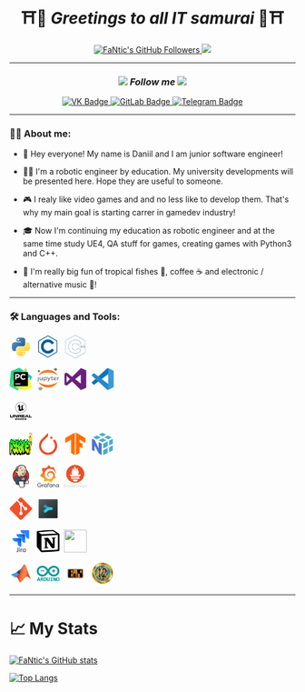 <div id="header" align="center">
  
  # ⛩️🗻 *Greetings to all IT samurai* 🗻⛩️

  
  <a href="https://github.com/FaNtic1337?tab=followers">
    <img src="https://img.shields.io/github/followers/fantic1337?color=BA55D3&logo=github&style=for-the-badge" alt="FaNtic's GitHub Followers"/>
  </a>
  
<!--   <a href="https://github.com/FaNtic1337">
    <img src="https://komarev.com/ghpvc/?username=fantic1337&label=Watchers&color=BA55D3&style=for-the-badge" alt="FaNtic's GitHub Proile Watchers"/>
  </a> -->
  
  
  <img src="https://media.giphy.com/media/NKEt9elQ5cR68/giphy.gif">
  
</div>

---

<div id="badges" align="center">
  
  ### <img src="https://cdn-icons-png.flaticon.com/512/2026/2026655.png" width="20"> *Follow me* <img src="https://cdn-icons-png.flaticon.com/512/2026/2026655.png" width="20px">
  
  <a href="https://vk.com/fantic1337">
    <img src="https://img.shields.io/badge/%D0%92%D0%9A%D0%BE%D0%BD%D1%82%D0%B0%D0%BA%D1%82%D0%B5-0077FF?logo=VK&logoColor=white&style=for-the-badge" alt="VK Badge"/>
  </a>
  <a href="https://gitlab.com/FaNtic1337">
    <img src="https://img.shields.io/badge/GitLab-FC6D26?logo=GitLab&logoColor=white&style=for-the-badge" alt="GitLab Badge"/>
  </a>
  <a href="https://t.me/MLGFaNtic">
    <img src="https://img.shields.io/badge/Telegram-26A5E4?logo=Telegram&logoColor=white&style=for-the-badge" alt="Telegram Badge"/>
  </a>
</div>

---

### 👨‍💻 About me:

<div id="Aboutme">  
  
- 👋 Hey everyone! My name is Daniil and I am junior software engineer!
  
- 👨‍🎓 I'm a robotic engineer by education. My university developments will be presented here. Hope they are useful to someone.
  
- 🎮 I realy like video games and and no less like to develop them. That's why my main goal is starting carrer in gamedev industry!
  
- 🎓 Now I'm continuing my education as robotic engineer and at the same time study UE4, QA stuff for games, creating games with Python3 and C++.
  
- 🌃 I'm really big fun of tropical fishes 🐠, coffee ☕ and electronic / alternative music 🎵!

</div>  
  
---

### 🛠️ Languages and Tools:

<div id="Tools">

  <img src="https://github.com/devicons/devicon/blob/master/icons/python/python-original.svg" title="Python" alt="Python" width="40" height="40"/>&nbsp;
  <img src="https://github.com/devicons/devicon/blob/master/icons/c/c-line.svg" title="C" alt="C" width="40" height="40"/>&nbsp;
  <img src="https://github.com/devicons/devicon/blob/master/icons/cplusplus/cplusplus-line.svg" title="C++" alt="C++" width="40" height="40"/>&nbsp;
  
  <img src="https://github.com/FaNtic1337/FaNtic1337/blob/main/icons/pycharm.svg" title="PyCharm" alt="PyCharm" width="40" height="40"/>&nbsp;
  <img src="https://github.com/FaNtic1337/FaNtic1337/blob/main/icons/jupyter.svg" title="Jupyter Notebook" alt="Jupyter Notebook" width="40" height="40"/>&nbsp;
  <img src="https://github.com/devicons/devicon/blob/master/icons/visualstudio/visualstudio-plain.svg" title="Visual Studio" alt="Visual Studio" width="40" height="40"/>&nbsp;
  <img src="https://github.com/devicons/devicon/blob/master/icons/vscode/vscode-original.svg" title="VSCode" alt="VSCode" width="40" height="40"/>&nbsp;
  
  <img src="https://github.com/devicons/devicon/blob/master/icons/unrealengine/unrealengine-original-wordmark.svg" title="UnrealEngine" alt="UE" width="40" height="40"/>&nbsp;
  
  <img src="https://github.com/FaNtic1337/FaNtic1337/blob/main/icons/Pygame_logo.svg" title="Pygame" alt="Pygame" width="40" height="40"/>&nbsp;
  <img src="https://github.com/devicons/devicon/blob/master/icons/pytorch/pytorch-original.svg" title="PyTorch" alt="PyTorch" width="40" height="40"/>&nbsp;
  <img src="https://github.com/devicons/devicon/blob/master/icons/tensorflow/tensorflow-original.svg" title="TensorFlow" alt="TensorFlow" width="40" height="40"/>&nbsp;
  <img src="https://github.com/devicons/devicon/blob/master/icons/numpy/numpy-original.svg" title="NumPy" alt="NumPy" width="40" height="40"/>&nbsp;
  
  <img src="https://github.com/devicons/devicon/blob/master/icons/jenkins/jenkins-original.svg" title="Jenkins" alt="Jenkins" width="40" height="40"/>&nbsp;
  <img src="https://github.com/devicons/devicon/blob/master/icons/grafana/grafana-original-wordmark.svg" title="Grafana" alt="Grafana" width="40" height="40"/>&nbsp;
  <img src="https://github.com/devicons/devicon/blob/master/icons/prometheus/prometheus-original-wordmark.svg" title="Prometheus" alt="Prometheus" width="40" height="40"/>&nbsp;
  
  <img src="https://github.com/devicons/devicon/blob/master/icons/git/git-original.svg" title="Git" alt="Git" width="40" height="40"/>&nbsp;
  <img src="https://github.com/FaNtic1337/FaNtic1337/blob/main/icons/sublimemerge.svg" title="SublimeMerge" alt="SublimeMerge" width="40" height="40"/>&nbsp;
  
  <img src="https://github.com/devicons/devicon/blob/master/icons/jira/jira-original-wordmark.svg" title="Jira" alt="Jira" width="40" height="40"/>&nbsp;
  <img src="https://github.com/FaNtic1337/FaNtic1337/blob/main/icons/notion.svg" title="Notion" alt="Notion" width="40" height="40"/>&nbsp;
  <img src="" title="" alt="" width="40" height="40"/>&nbsp;
  
  <img src="https://github.com/devicons/devicon/blob/master/icons/matlab/matlab-original.svg" title="MatLab" alt="MatLab" width="40" height="40"/>&nbsp;
  <img src="https://github.com/devicons/devicon/blob/master/icons/arduino/arduino-original-wordmark.svg" title="Arduino" alt="Arduino" width="40" height="40"/>&nbsp;
  <img src="https://github.com/FaNtic1337/FaNtic1337/blob/main/icons/B%26R_AutomationStudio.png" title="B&R Automation Studio" alt="B&R" width="40" height="40"/>&nbsp;
  <img src="https://github.com/FaNtic1337/FaNtic1337/blob/main/icons/mc12-logo.png" title="MicroCap12" alt="MicroCap12" width="40" height="40"/>&nbsp;

 
</div>  

---

# 📈 My Stats

[![FaNtic's GitHub stats](https://github-readme-stats.vercel.app/api?username=fantic1337&&show_icons=true&theme=jolly)](https://github.com/FaNtic1337)

[![Top Langs](https://github-readme-stats.vercel.app/api/top-langs/?username=fantic1337&theme=jolly)](https://github.com/anuraghazra/github-readme-stats)





